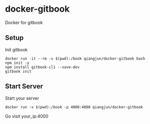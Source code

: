 # docker-gitbook

Docker for gitbook

## Setup

Init gitbook

~~~
docker run -it --rm -v $(pwd):/book qiangjun/docker-gitbook bash
npm init -y
npm install gitbook-cli --save-dev
gitbook init
~~~

## Start Server

Start your server

~~~
docker run -v $(pwd):/book -p 4000:4000 qiangjun/docker-gitbook
~~~

Go visit your_ip:4000
